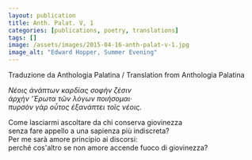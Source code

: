 ```yaml
---
layout: publication
title: Anth. Palat. V, 1
categories: [publications, poetry, translations]
tags: []
image: /assets/images/2015-04-16-anth-palat-v-1.jpg
image_alt: "Edward Hopper, Summer Evening"
---
```


Traduzione da Anthologia Palatina / Translation from Anthologia Palatina

<p><em>Νέοις ἀνάπτων καρδίας σοφὴν ζέσιν<br />
ἀρχὴν 'Έρωτα τῶν λόγων ποιήσομαι·<br />
πυρσὸν γὰρ οὗτος ἐξανάπτει τοῖς νέοις.</em></p>

<p>Come lasciarmi ascoltare da chi conserva giovinezza<br />
senza fare appello a una sapienza più indiscreta?<br />
Per me sarà amore principio ai discorsi:<br />
perché cos'altro se non amore accende fuoco di giovinezza?</p>
